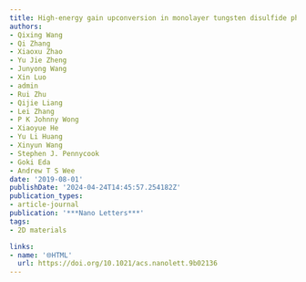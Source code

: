 ```yaml
---
title: High-energy gain upconversion in monolayer tungsten disulfide photodetectors
authors:
- Qixing Wang
- Qi Zhang
- Xiaoxu Zhao
- Yu Jie Zheng
- Junyong Wang
- Xin Luo
- admin
- Rui Zhu
- Qijie Liang
- Lei Zhang
- P K Johnny Wong
- Xiaoyue He
- Yu Li Huang
- Xinyun Wang
- Stephen J. Pennycook
- Goki Eda
- Andrew T S Wee
date: '2019-08-01'
publishDate: '2024-04-24T14:45:57.254182Z'
publication_types:
- article-journal
publication: '***Nano Letters***'
tags:
- 2D materials

links:
- name: '🌐HTML'
  url: https://doi.org/10.1021/acs.nanolett.9b02136
---
```

